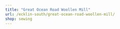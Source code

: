 ```yaml
---
title: "Great Ocean Road Woollen Mill"
url: /ecklin-south/great-ocean-road-woollen-mill/
shop: sewing
---
```

